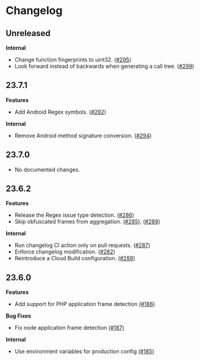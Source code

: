 # Changelog

## Unreleased

**Internal**

- Change function fingerprints to uint32. ([#295](https://github.com/getsentry/vroom/pull/295))
- Look forward instead of backwards when generating a call tree. ([#299](https://github.com/getsentry/vroom/pull/299))

## 23.7.1

**Features**

- Add Android Regex symbols. ([#292](https://github.com/getsentry/vroom/pull/292))

**Internal**

- Remove Android method signature conversion. ([#294](https://github.com/getsentry/vroom/pull/294))

## 23.7.0

- No documented changes.

## 23.6.2

**Features**

- Release the Regex issue type detection. ([#286](https://github.com/getsentry/vroom/pull/286))
- Skip obfuscated frames from aggregation. ([#285](https://github.com/getsentry/vroom/pull/285)), ([#289](https://github.com/getsentry/vroom/pull/289))

**Internal**

- Run changelog CI action only on pull requests. ([#287](https://github.com/getsentry/vroom/pull/287))
- Enforce changelog modification. ([#282](https://github.com/getsentry/vroom/pull/282))
- Reintroduce a Cloud Build configuration. ([#288](https://github.com/getsentry/vroom/pull/288))

## 23.6.0

**Features**

- Add support for PHP application frame detection [(#186)](https://github.com/getsentry/vroom/pull/186)

**Bug Fixes**

- Fix node application frame detection [(#187)](https://github.com/getsentry/vroom/pull/187)

**Internal**

- Use environment variables for production config [(#185)](https://github.com/getsentry/vroom/pull/185)
